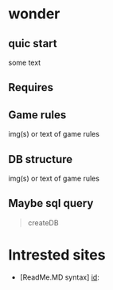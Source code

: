# wonder

## quic start

some text

## Requires



## Game rules

img(s) or text of game rules

## DB structure

img(s) or text of game rules

## Maybe sql query

> createDB

# Intrested sites
* [ReadMe.MD syntax] [id]:

[id]: https://goo.gl/tXKlvS "Help"